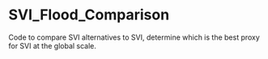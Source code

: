 # SVI_Flood_Comparison
Code to compare SVI alternatives to SVI, determine which is the best proxy for SVI at the global scale.
